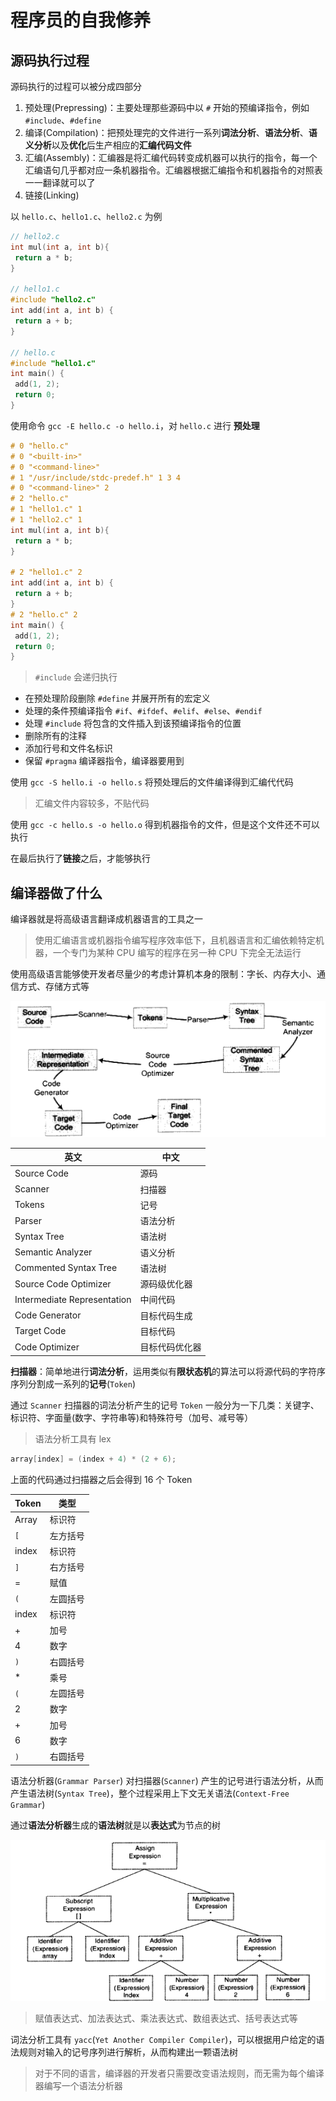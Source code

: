 # 程序员的自我修养

## 源码执行过程

源码执行的过程可以被分成四部分

1. 预处理(Prepressing)：主要处理那些源码中以 `#` 开始的预编译指令，例如 `#include`、`#define`
2. 编译(Compilation)：把预处理完的文件进行一系列**词法分析**、**语法分析**、**语义分析**以及**优化**后生产相应的**汇编代码文件**
3. 汇编(Assembly)：汇编器是将汇编代码转变成机器可以执行的指令，每一个汇编语句几乎都对应一条机器指令。汇编器根据汇编指令和机器指令的对照表一一翻译就可以了
4. 链接(Linking)

以 `hello.c`、`hello1.c`、`hello2.c` 为例

```cpp
// hello2.c
int mul(int a, int b){
 return a * b;
}

// hello1.c
#include "hello2.c"
int add(int a, int b) {
 return a + b;
}

// hello.c
#include "hello1.c"
int main() {
 add(1, 2);
 return 0;
}
```

使用命令 `gcc -E hello.c -o hello.i`，对 `hello.c` 进行 **预处理**

```cpp
# 0 "hello.c"
# 0 "<built-in>"
# 0 "<command-line>"
# 1 "/usr/include/stdc-predef.h" 1 3 4
# 0 "<command-line>" 2
# 2 "hello.c"
# 1 "hello1.c" 1
# 1 "hello2.c" 1
int mul(int a, int b){
 return a * b;
}

# 2 "hello1.c" 2
int add(int a, int b) {
 return a + b;
}
# 2 "hello.c" 2
int main() {
 add(1, 2);
 return 0;
}
```

> `#include` 会递归执行

- 在预处理阶段删除 `#define` 并展开所有的宏定义
- 处理的条件预编译指令 `#if`、`#ifdef`、`#elif`、`#else`、`#endif`
- 处理 `#include` 将包含的文件插入到该预编译指令的位置
- 删除所有的注释
- 添加行号和文件名标识
- 保留 `#pragma` 编译器指令，编译器要用到

使用 `gcc -S hello.i -o hello.s` 将预处理后的文件编译得到汇编代代码

> 汇编文件内容较多，不贴代码

使用 `gcc -c hello.s -o hello.o` 得到机器指令的文件，但是这个文件还不可以执行

在最后执行了**链接**之后，才能够执行

## 编译器做了什么

编译器就是将高级语言翻译成机器语言的工具之一

> 使用汇编语言或机器指令编写程序效率低下，且机器语言和汇编依赖特定机器，一个专门为某种 CPU 编写的程序在另一种 CPU 下完全无法运行

使用高级语言能够使开发者尽量少的考虑计算机本身的限制：字长、内存大小、通信方式、存储方式等

![](Image/001.png)

| 英文 | 中文 |
| --- | --- |
| Source Code | 源码 |
| Scanner | 扫描器 |
| Tokens | 记号 |
| Parser | 语法分析 |
| Syntax Tree | 语法树 |
| Semantic Analyzer | 语义分析 |
| Commented Syntax Tree | 语法树 |
| Source Code Optimizer | 源码级优化器 |
| Intermediate Representation | 中间代码 |
| Code Generator | 目标代码生成 |
| Target Code | 目标代码 |
| Code Optimizer | 目标代码优化器 |

**扫描器**：简单地进行**词法分析**，运用类似有**限状态机**的算法可以将源代码的字符序序列分割成一系列的**记号**(`Token`)

通过 `Scanner` 扫描器的词法分析产生的记号 `Token` 一般分为一下几类：关键字、标识符、字面量(数字、字符串等)和特殊符号（加号、减号等）

> 语法分析工具有 lex

```cpp
array[index] = (index + 4) * (2 + 6);
```

上面的代码通过扫描器之后会得到 16 个 Token

| Token | 类型 |
| --- | --- |
| Array | 标识符 |
| `[` | 左方括号 |
| index | 标识符 |
| `]` | 右方括号 |
| = | 赋值 |
| `(` | 左圆括号 |
| index | 标识符 |
| + | 加号 |
| 4 | 数字 |
| `)` | 右圆括号 |
| * | 乘号 |
| `(` | 左圆括号 |
| 2 | 数字 |
| + | 加号 |
| 6 | 数字 |
| `)` | 右圆括号 |

语法分析器(`Grammar Parser`) 对扫描器(`Scanner`) 产生的记号进行语法分析，从而产生语法树(`Syntax Tree`)，整个过程采用上下文无关语法(`Context-Free Grammar`)

通过**语法分析器**生成的**语法树**就是以**表达式**为节点的树

![](Image/002.png)

> 赋值表达式、加法表达式、乘法表达式、数组表达式、括号表达式等

词法分析工具有 `yacc`(`Yet Another Compiler Compiler`)，可以根据用户给定的语法规则对输入的记号序列进行解析，从而构建出一颗语法树

> 对于不同的语言，编译器的开发者只需要改变语法规则，而无需为每个编译器编写一个语法分析器

